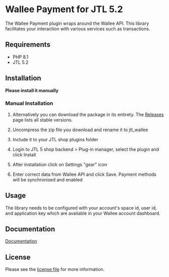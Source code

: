 

Wallee Payment for JTL 5.2
=============================

The Wallee Payment plugin wraps around the Wallee API. This library facilitates your interaction with various services such as transactions.

## Requirements

- PHP 8.1
- JTL 5.2

## Installation

**Please install it manually**

### Manual Installation


1. Alternatively you can download the package in its entirety. The [Releases](../../releases) page lists all stable versions.

2. Uncompress the zip file you download and rename it to jtl_wallee

3. Include it to your JTL shop plugins folder

4. Login to JTL 5 shop backend > Plug-in manager, select the plugin and click Install

5. After installation click on Settings "gear" icon

6. Enter correct data from Wallee API and click Save. Payment methods will be synchronised and enabled


## Usage
The library needs to be configured with your account's space id, user id, and application key which are available in your Wallee
account dashboard.

## Documentation

[Documentation](https://plugin-documentation.wallee.com/wallee-payment/jtl-5/1.0.25/docs/en/documentation.html)

## License

Please see the [license file](https://github.com/wallee-payment/jtl-5/blob/master/LICENSE.txt) for more information.
